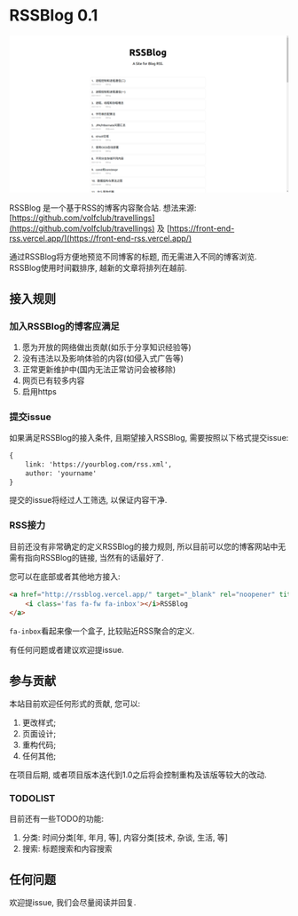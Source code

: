 # RSSBlog 0.1

![RSSBlog](./public/screenshot.png)

RSSBlog 是一个基于RSS的博客内容聚合站. 想法来源: [https://github.com/volfclub/travellings](https://github.com/volfclub/travellings) 及 [https://front-end-rss.vercel.app/](https://front-end-rss.vercel.app/)

通过RSSBlog将方便地预览不同博客的标题, 而无需进入不同的博客浏览. RSSBlog使用时间戳排序, 越新的文章将排列在越前.

## 接入规则

### 加入RSSBlog的博客应满足

1. 愿为开放的网络做出贡献(如乐于分享知识经验等)
2. 没有违法以及影响体验的内容(如侵入式广告等)
3. 正常更新维护中(国内无法正常访问会被移除)
4. 网页已有较多内容
5. 启用https

### 提交issue

如果满足RSSBlog的接入条件, 且期望接入RSSBlog, 需要按照以下格式提交issue:
```
{
    link: 'https://yourblog.com/rss.xml',
    author: 'yourname'
}
```
提交的issue将经过人工筛选, 以保证内容干净.

### RSS接力

目前还没有非常确定的定义RSSBlog的接力规则, 所以目前可以您的博客网站中无需有指向RSSBlog的链接, 当然有的话最好了.

您可以在底部或者其他地方接入:
```HTML
<a href="http://rssblog.vercel.app/" target="_blank" rel="noopener" title="RSSBlog">
    <i class='fas fa-fw fa-inbox'></i>RSSBlog
</a>
```
```fa-inbox```看起来像一个盒子, 比较贴近RSS聚合的定义.

有任何问题或者建议欢迎提issue.

## 参与贡献

本站目前欢迎任何形式的贡献, 您可以:
1. 更改样式;
2. 页面设计;
3. 重构代码;
4. 任何其他;

在项目后期, 或者项目版本迭代到1.0之后将会控制重构及该版等较大的改动.

### TODOLIST

目前还有一些TODO的功能:
1. 分类: 时间分类[年, 年月, 等], 内容分类[技术, 杂谈, 生活, 等]
2. 搜索: 标题搜索和内容搜索

## 任何问题

欢迎提issue, 我们会尽量阅读并回复.